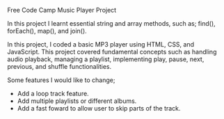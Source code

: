  Free Code Camp Music Player Project


In this project I learnt essential string and array methods, such as; find(), forEach(), map(), and join(). 

In this project, I coded a basic MP3 player using HTML, CSS, and JavaScript. This project covered fundamental concepts such as handling audio playback, managing a playlist, implementing play, pause, next, previous, and shuffle functionalities.

Some features I would like to change;

- Add a loop track feature.
- Add multiple playlists or different albums.
- Add a fast foward to allow user to skip parts of the track.